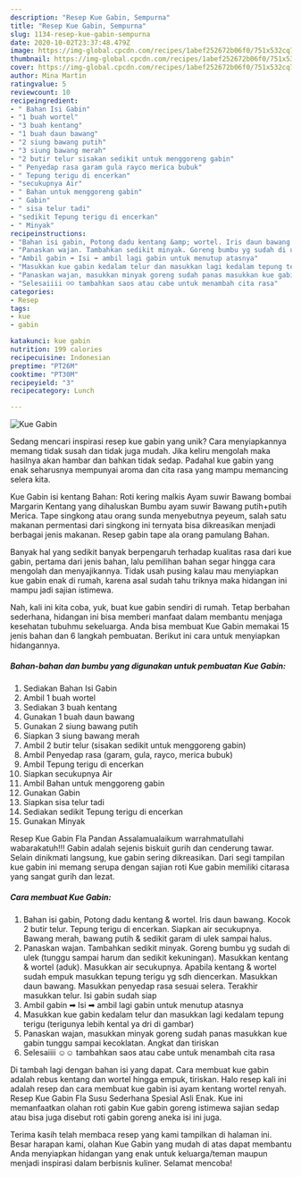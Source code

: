 ```yaml
---
description: "Resep Kue Gabin, Sempurna"
title: "Resep Kue Gabin, Sempurna"
slug: 1134-resep-kue-gabin-sempurna
date: 2020-10-02T23:37:48.479Z
image: https://img-global.cpcdn.com/recipes/1abef252672b06f0/751x532cq70/kue-gabin-foto-resep-utama.jpg
thumbnail: https://img-global.cpcdn.com/recipes/1abef252672b06f0/751x532cq70/kue-gabin-foto-resep-utama.jpg
cover: https://img-global.cpcdn.com/recipes/1abef252672b06f0/751x532cq70/kue-gabin-foto-resep-utama.jpg
author: Mina Martin
ratingvalue: 5
reviewcount: 10
recipeingredient:
- " Bahan Isi Gabin"
- "1 buah wortel"
- "3 buah kentang"
- "1 buah daun bawang"
- "2 siung bawang putih"
- "3 siung bawang merah"
- "2 butir telur sisakan sedikit untuk menggoreng gabin"
- " Penyedap rasa garam gula rayco merica bubuk"
- " Tepung terigu di encerkan"
- "secukupnya Air"
- " Bahan untuk menggoreng gabin"
- " Gabin"
- " sisa telur tadi"
- "sedikit Tepung terigu di encerkan"
- " Minyak"
recipeinstructions:
- "Bahan isi gabin, Potong dadu kentang &amp; wortel. Iris daun bawang. Kocok 2 butir telur. Tepung terigu di encerkan. Siapkan air secukupnya. Bawang merah, bawang putih &amp; sedikit garam di ulek sampai halus."
- "Panaskan wajan. Tambahkan sedikit minyak. Goreng bumbu yg sudah di ulek (tunggu sampai harum dan sedikit kekuningan). Masukkan kentang &amp; wortel (aduk). Masukkan air secukupnya. Apabila kentang &amp; wortel sudah empuk masukkan tepung terigu yg sdh diencerkan. Masukkan daun bawang. Masukkan penyedap rasa sesuai selera. Terakhir masukkan telur. Isi gabin sudah siap"
- "Ambil gabin ➡ Isi ➡ ambil lagi gabin untuk menutup atasnya"
- "Masukkan kue gabin kedalam telur dan masukkan lagi kedalam tepung terigu (terigunya lebih kental ya dri di gambar)"
- "Panaskan wajan, masukkan minyak goreng sudah panas masukkan kue gabin tunggu sampai kecoklatan. Angkat dan tiriskan"
- "Selesaiiii ☺☺ tambahkan saos atau cabe untuk menambah cita rasa"
categories:
- Resep
tags:
- kue
- gabin

katakunci: kue gabin 
nutrition: 199 calories
recipecuisine: Indonesian
preptime: "PT26M"
cooktime: "PT30M"
recipeyield: "3"
recipecategory: Lunch

---
```



![Kue Gabin](https://img-global.cpcdn.com/recipes/1abef252672b06f0/751x532cq70/kue-gabin-foto-resep-utama.jpg)

Sedang mencari inspirasi resep kue gabin yang unik? Cara menyiapkannya memang tidak susah dan tidak juga mudah. Jika keliru mengolah maka hasilnya akan hambar dan bahkan tidak sedap. Padahal kue gabin yang enak seharusnya mempunyai aroma dan cita rasa yang mampu memancing selera kita.

Kue Gabin isi kentang Bahan: Roti kering malkis Ayam suwir Bawang bombai Margarin Kentang yang dihaluskan Bumbu ayam suwir Bawang putih+putih Merica. Tape singkong atau orang sunda menyebutnya peyeum, salah satu makanan permentasi dari singkong ini ternyata bisa dikreasikan menjadi berbagai jenis makanan. Resep gabin tape ala orang pamulang Bahan.

Banyak hal yang sedikit banyak berpengaruh terhadap kualitas rasa dari kue gabin, pertama dari jenis bahan, lalu pemilihan bahan segar hingga cara mengolah dan menyajikannya. Tidak usah pusing kalau mau menyiapkan kue gabin enak di rumah, karena asal sudah tahu triknya maka hidangan ini mampu jadi sajian istimewa.


Nah, kali ini kita coba, yuk, buat kue gabin sendiri di rumah. Tetap berbahan sederhana, hidangan ini bisa memberi manfaat dalam membantu menjaga kesehatan tubuhmu sekeluarga. Anda bisa membuat Kue Gabin memakai 15 jenis bahan dan 6 langkah pembuatan. Berikut ini cara untuk menyiapkan hidangannya.

<!--inarticleads1-->

##### Bahan-bahan dan bumbu yang digunakan untuk pembuatan Kue Gabin:

1. Sediakan  Bahan Isi Gabin
1. Ambil 1 buah wortel
1. Sediakan 3 buah kentang
1. Gunakan 1 buah daun bawang
1. Gunakan 2 siung bawang putih
1. Siapkan 3 siung bawang merah
1. Ambil 2 butir telur (sisakan sedikit untuk menggoreng gabin)
1. Ambil  Penyedap rasa (garam, gula, rayco, merica bubuk)
1. Ambil  Tepung terigu di encerkan
1. Siapkan secukupnya Air
1. Ambil  Bahan untuk menggoreng gabin
1. Gunakan  Gabin
1. Siapkan  sisa telur tadi
1. Sediakan sedikit Tepung terigu di encerkan
1. Gunakan  Minyak


Resep Kue Gabin Fla Pandan Assalamualaikum warrahmatullahi wabarakatuh!!! Gabin adalah sejenis biskuit gurih dan cenderung tawar. Selain dinikmati langsung, kue gabin sering dikreasikan. Dari segi tampilan kue gabin ini memang serupa dengan sajian roti Kue gabin memiliki citarasa yang sangat gurih dan lezat. 

<!--inarticleads2-->

##### Cara membuat Kue Gabin:

1. Bahan isi gabin, Potong dadu kentang &amp; wortel. Iris daun bawang. Kocok 2 butir telur. Tepung terigu di encerkan. Siapkan air secukupnya. Bawang merah, bawang putih &amp; sedikit garam di ulek sampai halus.
1. Panaskan wajan. Tambahkan sedikit minyak. Goreng bumbu yg sudah di ulek (tunggu sampai harum dan sedikit kekuningan). Masukkan kentang &amp; wortel (aduk). Masukkan air secukupnya. Apabila kentang &amp; wortel sudah empuk masukkan tepung terigu yg sdh diencerkan. Masukkan daun bawang. Masukkan penyedap rasa sesuai selera. Terakhir masukkan telur. Isi gabin sudah siap
1. Ambil gabin ➡ Isi ➡ ambil lagi gabin untuk menutup atasnya
1. Masukkan kue gabin kedalam telur dan masukkan lagi kedalam tepung terigu (terigunya lebih kental ya dri di gambar)
1. Panaskan wajan, masukkan minyak goreng sudah panas masukkan kue gabin tunggu sampai kecoklatan. Angkat dan tiriskan
1. Selesaiiii ☺☺ tambahkan saos atau cabe untuk menambah cita rasa


Di tambah lagi dengan bahan isi yang dapat. Cara membuat kue gabin adalah rebus kentang dan wortel hingga empuk, tiriskan. Halo resep kali ini adalah resep dan cara membuat kue gabin isi ayam kentang wortel renyah. Resep Kue Gabin Fla Susu Sederhana Spesial Asli Enak. Kue ini memanfaatkan olahan roti gabin Kue gabin goreng istimewa sajian sedap atau bisa juga disebut roti gabin goreng aneka isi ini juga. 

Terima kasih telah membaca resep yang kami tampilkan di halaman ini. Besar harapan kami, olahan Kue Gabin yang mudah di atas dapat membantu Anda menyiapkan hidangan yang enak untuk keluarga/teman maupun menjadi inspirasi dalam berbisnis kuliner. Selamat mencoba!
